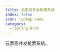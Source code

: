 ```yaml
---
title: 云票高并发抢票系统
index: false
icon: laptop-code
category:
  - Spring Boot
---
```


云票高并发抢票系统。


<!-- more -->


<AutoCatalog/>
